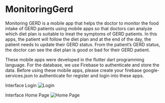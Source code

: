 # MonitoringGerd
Monitoring GERD is a mobile app that helps the doctor to monitor the food intake of GERD patients using mobile apps so that doctors can analyze which diet plan is suitable to treat the symptoms of GERD patients. In this apps, the patient will follow the diet plan and at the end of the day, the patient needs to update their GERD status. From the patient’s GERD status, the doctor can see the diet plan is good or bad for their GERD patient.

These mobile apps were developed in the flutter dart programming language. For the database, we use Firebase to authenticate and store the data. Before using these mobile apps, please create your firebase google-services.json to authenticate for register and login into these apps.

Interface Login
![Login](https://user-images.githubusercontent.com/72154173/130416495-e8a65549-80f3-405a-aeac-d2fc15910ea5.png)

Interface Home Page
![Home Page](https://user-images.githubusercontent.com/72154173/130416909-c1746743-27be-4d74-bfc3-364d1cd67426.png)


